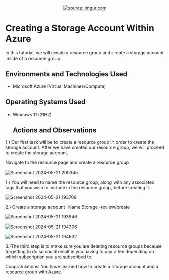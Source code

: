 <p align="center">
</><a href="https://imgur.com/BSDQxNZ"><img src="https://i.imgur.com/BSDQxNZ.png" title="source: imgur.com" /></a>
</p>
<h1>Creating a Storage Account Within Azure</h1>
In this tutorial, we will create a resource group and create a storage account inside of a resource group. <br />


<h2>Environments and Technologies Used</h2>

- Microsoft Azure (Virtual Machines/Compute)


<h2>Operating Systems Used </h2>

- Windows 11 (21H2)

  <h2>Actions and Observations</h2>


 1.) Our first task will be to create a resource group in order to create the storage account. After we have created our resource group, we will proceed to create the storage account.
<p>

Navigate to the resource page and create a resource group

![Screenshot 2024-05-21 200345](https://github.com/RalphgoldIT/Creating-A-StorageAccount/assets/170049429/65e1e170-5af1-42e6-8f89-b28775175d51)



1.) You will need to name the resource group, along with any associated tags that you wish to include in the resource group, before creating it.

![Screenshot 2024-05-21 193709](https://github.com/RalphgoldIT/Creating-A-StorageAccount/assets/170049429/d134dfab-d4a4-48d7-bdfa-fb132c0d99fe)


2.) Create a storage account
   -Name Storage
   -review/create
   
![Screenshot 2024-05-21 193946](https://github.com/RalphgoldIT/Creating-A-StorageAccount/assets/170049429/2da285d0-b85d-4f4d-90e3-3d6a83600806)

![Screenshot 2024-05-21 194306](https://github.com/RalphgoldIT/Creating-A-StorageAccount/assets/170049429/f5f94a2b-972a-4ded-8acf-c57949d4c61c)

![Screenshot 2024-05-21 194632](https://github.com/RalphgoldIT/Creating-A-StorageAccount/assets/170049429/be86c411-a214-4891-a077-9084b1dd2d10)




3.)The third step is to make sure you are deleting resource groups because forgetting to do so could result in you having to pay a fee depending on which subscription you are subscribed to. 

Congratulations! You have learned how to create a storage account and a resource group with Azure.








